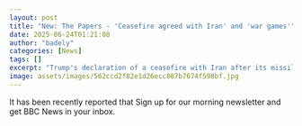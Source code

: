 ```yaml
---
layout: post
title: "New: The Papers - 'Ceasefire agreed with Iran' and 'war games'"
date: 2025-06-24T01:21:08
author: "badely"
categories: [News]
tags: []
excerpt: "Trump's declaration of a ceasefire with Iran after its missile strikes in the Middle East makes front page news."
image: assets/images/562ccd2f82e1d26ecc887b7674f598bf.jpg
---
```


It has been recently reported that Sign up for our morning newsletter and get BBC News in your inbox.

